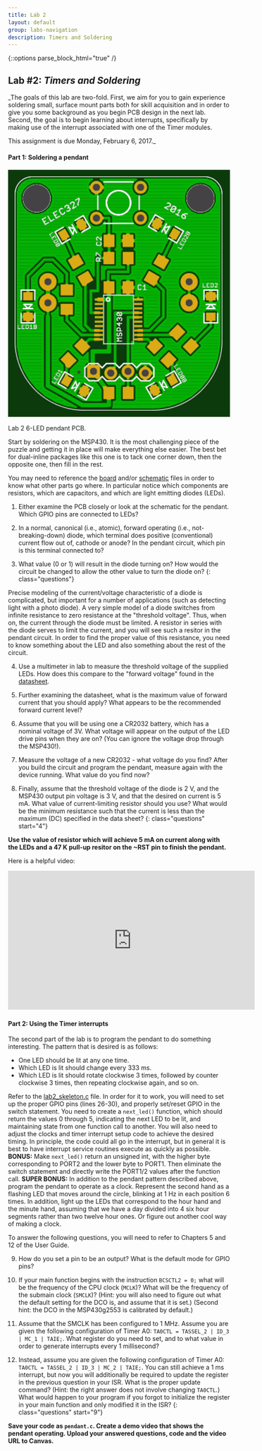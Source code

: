 ```yaml
---
title: Lab 2
layout: default
group: labs-navigation
description: Timers and Soldering
---
```


{::options parse_block_html="true" /}


## Lab #2: _Timers and Soldering_

_The goals of this lab are two-fold. First, we aim for you to gain experience soldering small,
surface mount parts both for skill acquisition and in order to give you some background as you
begin PCB design in the next lab. Second, the goal is to begin learning about interrupts,
specifically by making use of the interrupt associated with one of the Timer modules.

This assignment is due Monday, February 6, 2017._

#### Part 1: Soldering a pendant
<div class="row">
<div class="col-md-3 col-sm-6 col-xs-6">
<div class="thumbnail">
<a href="Pendant.png"> <img src="PendantGerber.png" alt="Pendant PCB"></a>

<div class="caption"><p>Lab 2 6-LED pendant PCB.</p></div>

</div>
</div>
<div class="col-md-9 col-sm-12 col-xs-12">
Start by soldering on the MSP430. It is the most challenging piece of the puzzle and getting it
in place will make everything else easier. The best bet for dual-inline packages like this one
is to tack one corner down, then the opposite one, then fill in the rest.

You may need to reference the
[board](https://github.com/ckemere/ELEC327/raw/master/PCBs/Pendant/Pendant.brd)
and/or [schematic](https://github.com/ckemere/ELEC327/raw/master/PCBs/Pendant/Pendant.sch)
files in order to know what other parts go where. In particular notice which
components are resistors, which are capacitors, and which are light emitting
diodes (LEDs).

1. Either examine the PCB closely or look at the schematic for the pendant. Which GPIO pins
are connected to LEDs?

2. In a normal, canonical (i.e., atomic), forward operating (i.e., not-breaking-down) diode,
which terminal does positive (conventional) current flow out of, cathode or anode? In the
pendant circuit, which pin is this terminal connected to?

3. What value (0 or 1) will result in the diode turning on? How would the circuit be changed
to allow the other value to turn the diode on?
{: class="questions"}

</div>
</div>

Precise modeling of the current/voltage characteristic of a diode is complicated, but
important for a number of applications (such as detecting light with a photo diode). A
very simple model of a diode switches from infinite resistance to zero resistance at the
"threshold voltage". Thus, when on, the current through the diode must be limited. A resistor
in series with the diode serves to limit the current, and you will see such a resitor in the
pendant circuit. In order to find the proper value of this resistance, you need to know
something about the LED and also something about the rest of the circuit.

4. Use a multimeter in lab to measure the threshold voltage of the supplied
LEDs.  How does this compare to the "forward voltage" found in the
[datasheet](http://www.digikey.com/product-detail/en/LTST-C150KRKT/160-1405-1-ND/386760).

5. Further examining the datasheet, what is the maximum value of forward current that you
should apply? What appears to be the recommended forward current level?

6. Assume that you will be using one a CR2032 battery, which has a nominal voltage of 3V. What
voltage will appear on the output of the LED drive pins when they are on? (You can ignore the
voltage drop through the MSP430!).

7. Measure the voltage of a new CR2032 - what voltage do you find? After you build the circuit
and program the pendant, measure again with the device running. What value do you find
now?

8. Finally, assume that the threshold voltage of the diode is 2 V, and the MSP430 output pin
voltage is 3 V, and that the desired on current is 5 mA. What value of current-limiting
resistor should you use? What would be the minimum resistance such that the current is less
than the maximum (DC) specified in the data sheet?
{: class="questions" start="4"}

**Use the value of resistor which will achieve 5 mA on current along with the LEDs and a 47 K
pull-up resitor on the ~RST pin to finish the pendant.**

Here is a helpful video:

<iframe width="560" height="315" src="https://www.youtube.com/embed/7B_-qmJLfng"
frameborder="0" allowfullscreen></iframe>


#### Part 2: Using the Timer interrupts

The second part of the lab is to program the pendant to do something interesting. The pattern
that is desired is as follows:

  - One LED should be lit at any one time.
  - Which LED is lit should change every 333 ms.
  - Which LED is lit should rotate clockwise 3 times, followed by counter clockwise 3 times,
    then repeating clockwise again, and so on.

Refer to the [lab2_skeleton.c](lab2_skeleton.c) file. In order for it to work, you will need to
set up the proper GPIO pins (lines 26-30), and properly set/reset GPIO in the switch statement.
You need to create a `next_led()` function, which should return the values 0 through
5, indicating the next LED to be lit, and maintaining state from one function call to another.
You will also need to adjust the clocks and timer interrupt setup code to achieve the desired
timing. In principle, the code could all go in the interrupt, but in general it is best to have
interrupt service routines execute as quickly as possible. **BONUS:** Make
`next_led()` return an unsigned int, with the higher byte corresponding to PORT2 and
the lower byte to PORT1. Then eliminate the switch statement and directly write the PORT1/2
values after the function call. **SUPER BONUS:** In addition to the pendant pattern described
above, program the pendant to operate as a clock. Represent the second hand as a flashing LED
that moves around the circle, blinking at 1 Hz in each position 6 times. In addition, light
up the LEDs that correspond to the hour hand and the minute hand, assuming that we have a day
divided into 4 six hour segments rather than two twelve hour ones. Or figure out another cool
way of making a clock.

To answer the following questions, you will need to refer to Chapters 5 and 12 of the User
Guide.

9. How do you set a pin to be an output? What is the default mode for GPIO pins?

10. If your main function begins with the instruction `BCSCTL2 = 0;` what will be the
frequency of the CPU clock (`MCLK`)? What will be the frequency of the submain clock (`SMCLK`)?
(Hint: you will also need to figure out what the default setting for the DCO is, and assume
that it is set.) (Second hint: the DCO in the MSP430g2553 is calibrated by default.)

11. Assume that the SMCLK has been configured to 1 MHz. Assume you are given the following
configuration of Timer A0: `TA0CTL = TASSEL_2 | ID_3 | MC_1 | TAIE;`. What register do you need
to set, and to what value in order to generate interrupts every 1 millisecond?

12. Instead, assume you are given the following configuration of Timer A0: `TA0CTL = TASSEL_2
| ID_3 | MC_2 | TAIE;`. You can still achieve a 1 ms interrupt, but now you will additionally
be required to update the register in the previous question in your ISR. What is the proper
update command? (Hint: the right answer does not involve changing `TA0CTL`.) What would happen to
your program if you forgot to initialize the register in your main function and only modified
it in the ISR?
{: class="questions" start="9"}

**Save your code as `pendant.c`. Create a demo video that shows the pendant operating.
Upload your answered questions, code and the video URL to Canvas.**
